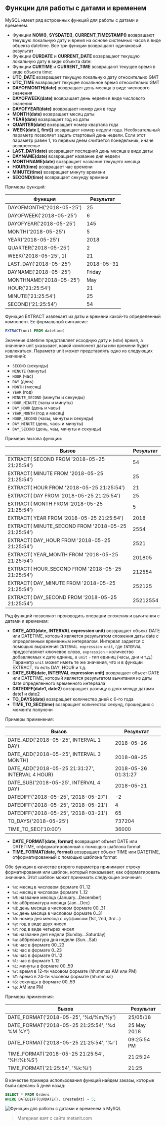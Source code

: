 ## Функции для работы с датами и временем

MySQL имеет ряд встроенных функций для работы с датами и временем.
- Функции **NOW()**, **SYSDATE()**, **CURRENT_TIMESTAMP()** возвращают текущую локальную 
дату и время на основе системных часов в виде объекта datetime. Все три функции возвращают одинаковый результат
- Функции **CURDATE** и **CURRENT_DATE** возвращают текущую локальную дату в виде объекта date:
- Функции **CURTIME** и **CURRENT_TIME** возвращают текущее время в виде объекта time:
- **UTC_DATE** возвращает текущую локальную дату относительно GMT
- **UTC_TIME** возвращает текущее локальное время относительно GMT
- **DAYOFMONTH(date)** возвращает день месяца в виде числового значения
- **DAYOFWEEK(date)** возвращает день недели в виде числового значения
- **DAYOFYEAR(date)** возвращает номер дня в году
- **MONTH(date)** возвращает месяц даты
- **YEAR(date)** возвращает год из даты
- **QUARTER(date)** возвращает номер квартала года
- **WEEK(date [, first])** возвращает номер недели года. Необязательный параметр позволяет задать стартовый день недели. Если этот параметр равен 1, то первым 
днем считается понедельник, иначе воскресенье
- **LAST_DAY(date)** возвращает последний день месяца в виде даты
- **DAYNAME(date)** возвращает название дня недели
- **MONTHNAME(date)** возвращает название текущего месяца
- **HOUR(time)** возвращает час времени
- **MINUTE(time)** возвращает минуту времени
- **SECOND(time)** возвращает секунду времени

Примеры функций:

| Функция                  | Результат  |
|--------------------------|------------|
| DAYOFMONTH('2018-05-25') | 25         |
| DAYOFWEEK('2018-05-25')  | 6          |
| DAYOFYEAR('2018-05-25')  | 145        |
| MONTH('2018-05-25')      | 5          |
| YEAR('2018-05-25')       | 2018       |
| QUARTER('2018-05-25')    | 2          |
| WEEK('2018-05-25', 1)    | 21         |
| LAST_DAY('2018-05-25')   | 2018-05-31 |
| DAYNAME('2018-05-25')    | Friday     |
| MONTHNAME('2018-05-25')  | May        |
| HOUR('21:25:54')         | 21         |
| MINUTE('21:25:54')       | 25         |
| SECOND('21:25:54')       | 54         |
Функция EXTRACT извлекает из даты и времени какой-то определенный компонент. Ее формальный синтаксис:

```sql
EXTRACT(unit FROM datetime)
```

Значение datetime представляет исходную дату и (или) время, а значение unit указывает, какой компонент даты или времени будет извлекаться. Параметр unit может представлять одно из следующих значений:
- `SECOND` (секунды)
- `MINUTE` (минуты)
- `HOUR` (час)
- `DAY` (день)
- `MONTH` (месяц)
- `YEAR` (год)
- `MINUTE_SECOND` (минуты и секунды)
- `HOUR_MINUTE` (часы и минуты)
- `DAY_HOUR` (день и часы)
- `YEAR_MONTH` (год и месяц)
- `HOUR_SECOND` (часы, минуты и секунды)
- `DAY_MINUTE` (день, часы и минуты)
- `DAY_SECOND` (день, чаы, минуты и секунды)

Примеры вызова функции:

| Вызов                                              | Результат |
|----------------------------------------------------|-----------|
| EXTRACT( SECOND FROM '2018-05-25 21:25:54')        | 54        |
| EXTRACT( MINUTE FROM '2018-05-25 21:25:54')        | 25        |
| EXTRACT( HOUR FROM '2018-05-25 21:25:54')          | 21        |
| EXTRACT( DAY FROM '2018-05-25 21:25:54')           | 25        |
| EXTRACT( MONTH FROM '2018-05-25 21:25:54')         | 5         |
| EXTRACT( YEAR FROM '2018-05-25 21:25:54')          | 2018      |
| EXTRACT( MINUTE_SECOND FROM '2018-05-25 21:25:54') | 2554      |
| EXTRACT( DAY_HOUR FROM '2018-05-25 21:25:54')      | 2521      |
| EXTRACT( YEAR_MONTH FROM '2018-05-25 21:25:54')    | 201805    |
| EXTRACT( HOUR_SECOND FROM '2018-05-25 21:25:54')   | 212554    |
| EXTRACT( DAY_MINUTE FROM '2018-05-25 21:25:54')    | 252125    |
| EXTRACT( DAY_SECOND FROM '2018-05-25 21:25:54')    | 25212554  |
Ряд функций позволяют производить операции сложения и вычитания с датами и временем:
- **DATE_ADD(date, INTERVAL expression unit)** возвращает объект DATE или DATETIME, который является результатом сложения 
даты date с определенным временным интервалом. Интервал задается с помощью выражения `INTERVAL expression unit`, где `INTERVAL` 
предоставляет ключевое слово, `expression` - количество добавляемых к дате единиц, а `unit` - тип единиц (часы, дни и т.д.) 
Параметр `unit` может иметь те же значения, что и в функции EXTRACT, то есть DAY, HOUR и т.д.
- **DATE_SUB(date, INTERVAL expression unit)** возвращает объект DATE или DATETIME, который является результатом вычитания 
из даты date определенного временного интервала
- **DATEDIFF(date1, date2)** возвращает разницу в днях между датами date1 и date2
- **TO_DAYS(date)** возвращает количество дней с 0-го года
- **TIME_TO_SEC(time)** возвращает количество секунд, прошедших с момента полуночи

Примеры применения:

| Вызов                                            | Результат           |
|--------------------------------------------------|---------------------|
| DATE_ADD('2018-05-25', INTERVAL 1 DAY)           | 2018-05-26          |
| DATE_ADD('2018-05-25', INTERVAL 3 MONTH)         | 2018-08-25          |
| DATE_ADD('2018-05-25 21:31:27', INTERVAL 4 HOUR) | 2018-05-26 01:31:27 |
| DATE_SUB('2018-05-25', INTERVAL 4 DAY)           | 2018-05-21          |
| DATEDIFF('2018-05-25', '2018-05-27')             | -2                  |
| DATEDIFF('2018-05-25', '2018-05-21')             | 4                   |
| DATEDIFF('2018-05-25', '2018-03-21')             | 65                  |
| TO_DAYS('2018-05-25')                            | 737204              |
| TIME_TO_SEC('10:00')                             | 36000               |
- **DATE_FORMAT(date, format)** возвращает объект DATE или DATETIME, отформатированный с помощью шаблона format
- **TIME_FORMAT(date, format)** возвращает объект TIME или DATETIME, отформатированный с помощью шаблона format

Обе функции в качестве второго параметра принимают строку форматирования или шаблон, который показывает, как оформатировать значение. Этот шаблон может принимать следующие значения:
- `%m`: месяц в числовом формате 01..12
- `%с`: месяц в числовом формате 1..12
- `%M`: название месяца (January...December)
- `%b`: аббревиатура месяца (Jan...Dec)
- `%d`: день месяца в числовом формате 00..31
- `%e`: день месяца в числовом формате 0..31
- `%D`: номер дня месяца с суффиксом (1st, 2nd, 3rd...)
- `%y`: год в виде двух чисел
- `%Y`: год в виде четырех чисел
- `%W`: название дня недели (Sunday...Saturday)
- `%a`: аббревиатура дня недели (Sun...Sat)
- `%H`: час в формате 00..23
- `%k`: час в формате 0..23
- `%h`: час в формате 01..12
- `%l`: час в формате 1..12
- `%i`: минуты в формате 00..59
- `%r`: время в 12-ти часовом формате (hh:mm:ss AM или PM)
- `%T`: время в 24-ти часовом формате (hh:mm:ss)
- `%S`: секунды в формате 00..59
- `%p`: AM или PM

Примеры применения:

| Вызов                                          | Результат   |
|------------------------------------------------|-------------|
| DATE_FORMAT('2018-05-25', '%d/%m/%y')          | 25/05/18    |
| DATE_FORMAT('2018-05-25 21:25:54', '%d %M %Y') | 25 May 2018 |
| DATE_FORMAT('2018-05-25 21:25:54', '%r')       | 09:25:54 PM |
| TIME_FORMAT('2018-05-25 21:25:54', '%H:%i:%S') | 21:25:24    |
| TIME_FORMAT('21:25:54', '%k:%i')               | 21:25       |
В качестве примера использования функций найдем заказы, которые были сделаны 5 дней назад:

```sql
SELECT * FROM Orders
WHERE DATEDIFF(CURDATE(), CreatedAt) = 5;
```

![Функции для работы с датами и временем в MySQL](https://metanit.com/sql/mysql/pics/8.2.png)


> Материал взят с сайта metanit.com